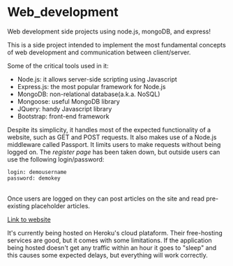 # Web_development
Web development side projects using node.js, mongoDB, and express! 


This is a side project intended to implement the most fundamental concepts of web development and communication between client/server.<br>

Some of the critical tools used in it: 
- Node.js: it allows server-side scripting using Javascript
- Express.js: the most popular framework for Node.js
- MongoDB: non-relational database(a.k.a. NoSQL)
- Mongoose: useful MongoDB library
- JQuery: handy Javascript library
- Bootstrap: front-end framework

Despite its simplicity, it handles most of the expected functionality of a website, such as GET and POST requests. 
It also makes use of a Node.js middleware called Passport. It limits users to make requests without being logged on. The <em>register page</em>
has been taken down, but outside users can use the following login/password:<br>
```
login: demousername
password: demokey
```
<br>
Once users are logged on they can post articles on the site and read pre-existing placeholder articles. <br>

[Link to website](https://glacial-savannah-18161.herokuapp.com/)


It's currently being hosted on Heroku's cloud plataform. Their free-hosting services are good, but it comes with some limitations.
If the application being hosted doesn't get any traffic within an hour it goes to "sleep" and this causes some expected delays, but 
everything will work correctly.
